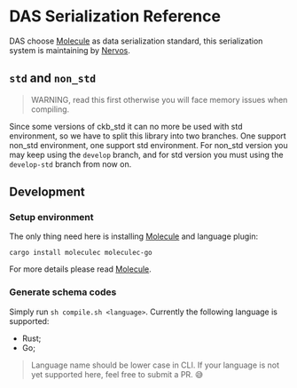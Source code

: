 # DAS Serialization Reference

DAS choose [Molecule][1] as data serialization standard, this serialization system is maintaining by [Nervos](https://nervos.org).


## `std` and `non_std`

> WARNING, read this first otherwise you will face memory issues when compiling.

Since some versions of ckb_std it can no more be used with std environment, so we have to split this library into two branches. One support 
non_std environment, one support std environment. For non_std version you may keep using the `develop` branch, and for std version you must 
using the `develop-std` branch from now on.


## Development

### Setup environment

The only thing need here is installing [Molecule][1] and language plugin:

```shell
cargo install moleculec moleculec-go
```

For more details please read [Molecule][1].

### Generate schema codes

Simply run `sh compile.sh <language>`. Currently the following language is supported:

- Rust;
- Go;

> Language name should be lower case in CLI. If your language is not yet supported here, feel free to submit a PR. 😅



[1]: https://github.com/nervosnetwork/molecule
